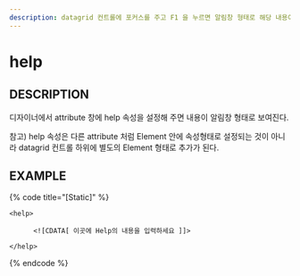 ```yaml
---
description: datagrid 컨트롤에 포커스를 주고 F1 을 누르면 알림창 형태로 해당 내용이 보여진다.
---
```


# help

## DESCRIPTION

디자이너에서 attribute 창에 help 속성을 설정해 주면 내용이 알림창 형태로 보여진다.

참고\) help 속성은 다른 attribute 처럼 Element 안에 속성형태로 설정되는 것이 아니라 datagrid 컨트롤 하위에 별도의 Element 형태로 추가가 된다.

## EXAMPLE

{% code title="\[Static\]" %}
```markup
<help>

      <![CDATA[ 이곳에 Help의 내용을 입력하세요 ]]> 

</help>
```
{% endcode %}

